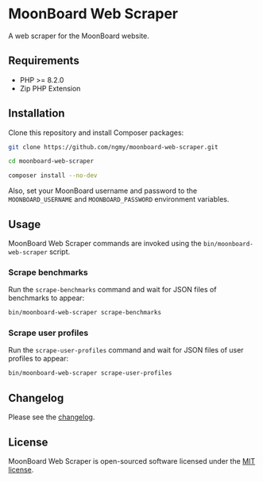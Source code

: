 # MoonBoard Web Scraper

A web scraper for the MoonBoard website.

## Requirements

- PHP >= 8.2.0
- Zip PHP Extension

## Installation

Clone this repository and install Composer packages:

```bash
git clone https://github.com/ngmy/moonboard-web-scraper.git

cd moonboard-web-scraper

composer install --no-dev
```

Also, set your MoonBoard username and password to the `MOONBOARD_USERNAME` and `MOONBOARD_PASSWORD` environment
variables.

## Usage

MoonBoard Web Scraper commands are invoked using the `bin/moonboard-web-scraper` script.

### Scrape benchmarks

Run the `scrape-benchmarks` command and wait for JSON files of benchmarks to appear:

```bash
bin/moonboard-web-scraper scrape-benchmarks
```

### Scrape user profiles

Run the `scrape-user-profiles` command and wait for JSON files of user profiles to appear:

```bash
bin/moonboard-web-scraper scrape-user-profiles
```

## Changelog

Please see the [changelog](CHANGELOG.md).

## License

MoonBoard Web Scraper is open-sourced software licensed under the [MIT license](https://opensource.org/licenses/MIT).
